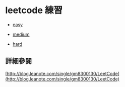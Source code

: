 # leetcode 練習

* [easy](https://github.com/gm8300130/leetcode/tree/master/easy)

* [medium](https://github.com/gm8300130/leetcode/tree/master/medium)

* [hard](https://github.com/gm8300130/leetcode/tree/master/hard)

## 詳細參閱

[http://blog.leanote.com/single/gm8300130/LeetCode](http://blog.leanote.com/single/gm8300130/LeetCode)